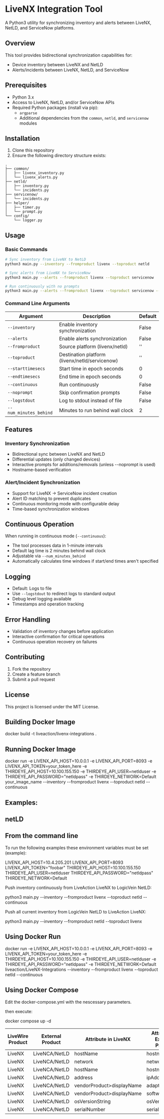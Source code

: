 # LiveNX Integration Tool

A Python3 utility for synchronizing inventory and alerts between LiveNX, NetLD, and ServiceNow platforms.

## Overview

This tool provides bidirectional synchronization capabilities for:
- Device inventory between LiveNX and NetLD
- Alerts/incidents between LiveNX, NetLD, and ServiceNow

## Prerequisites

- Python 3.x
- Access to LiveNX, NetLD, and/or ServiceNow APIs
- Required Python packages (install via pip):
  - `argparse`
  - Additional dependencies from the `common`, `netld`, and `servicenow` modules

## Installation

1. Clone this repository
2. Ensure the following directory structure exists:
```
.
├── common/
│   ├── livenx_inventory.py
│   └── livenx_alerts.py
├── netld/
│   ├── inventory.py
│   └── incidents.py
├── servicenow/
│   └── incidents.py
├── helper/
│   ├── timer.py
│   └── prompt.py
└── config/
    └── logger.py
```

## Usage

### Basic Commands

```bash
# Sync inventory from LiveNX to NetLD
python3 main.py --inventory --fromproduct livenx --toproduct netld

# Sync alerts from LiveNX to ServiceNow
python3 main.py --alerts --fromproduct livenx --toproduct servicenow

# Run continuously with no prompts
python3 main.py --alerts --fromproduct livenx --toproduct servicenow --continuous --noprompt
```

### Command Line Arguments

| Argument | Description | Default |
|----------|-------------|---------|
| `--inventory` | Enable inventory synchronization | False |
| `--alerts` | Enable alerts synchronization | False |
| `--fromproduct` | Source platform (livenx/netld) | '' |
| `--toproduct` | Destination platform (livenx/netld/servicenow) | '' |
| `--starttimesecs` | Start time in epoch seconds | 0 |
| `--endtimesecs` | End time in epoch seconds | 0 |
| `--continuous` | Run continuously | False |
| `--noprompt` | Skip confirmation prompts | False |
| `--logstdout` | Log to stdout instead of file | False |
| `--num_minutes_behind` | Minutes to run behind wall clock | 2 |

## Features

### Inventory Synchronization
- Bidirectional sync between LiveNX and NetLD
- Differential updates (only changed devices)
- Interactive prompts for additions/removals (unless --noprompt is used)
- Hostname-based verification

### Alert/Incident Synchronization
- Support for LiveNX → ServiceNow incident creation
- Alert ID matching to prevent duplicates
- Continuous monitoring mode with configurable delay
- Time-based synchronization windows

## Continuous Operation

When running in continuous mode (`--continuous`):
- The tool processes data in 1-minute intervals
- Default lag time is 2 minutes behind wall clock
- Adjustable via `--num_minutes_behind`
- Automatically calculates time windows if start/end times aren't specified

## Logging

- Default: Logs to file
- Use `--logstdout` to redirect logs to standard output
- Debug level logging available
- Timestamps and operation tracking

## Error Handling

- Validation of inventory changes before application
- Interactive confirmation for critical operations
- Continuous operation recovery on failures

## Contributing

1. Fork the repository
2. Create a feature branch
3. Submit a pull request

## License

This project is licensed under the MIT License.

Building Docker Image
---------------------

docker build -t liveaction/livenx-integrations .

Running Docker Image
--------------------

docker run -e LIVENX_API_HOST=10.0.0.1 -e LIVENX_API_PORT=8093 -e LIVENX_API_TOKEN=your_token_here -e THIRDEYE_API_HOST=10.100.155.150 -e THIRDEYE_API_USER=netlduser -e THIRDEYE_API_PASSWORD="netldpass" -e THIRDEYE_NETWORK=Default your_image_name --inventory --fromproduct livenx --toproduct netld --continuous

Examples:
---------


netLD
-----

From the command line
---------------------

To run the following examples these environment variables must be set (example):

LIVENX_API_HOST=10.4.205.201
LIVENX_API_PORT=8093
LIVENX_API_TOKEN="foobar"
THIRDEYE_API_HOST=10.100.155.150
THIRDEYE_API_USER=netlduser
THIRDEYE_API_PASSWORD="netldpass"
THIRDEYE_NETWORK=Default


Push inventory continuously from LiveAction LiveNX to LogicVein NetLD:

python3 main.py --inventory --fromproduct livenx --toproduct netld --continuous


Push all current inventory from LogicVein NetLD to LiveAction LiveNX:

python3 main.py --inventory --fromproduct netld --toproduct livenx

Using Docker Run
----------------

docker run -e LIVENX_API_HOST=10.0.0.1 -e LIVENX_API_PORT=8093 -e LIVENX_API_TOKEN=your_token_here -e THIRDEYE_API_HOST=10.100.155.150 -e THIRDEYE_API_USER=netlduser -e THIRDEYE_API_PASSWORD="netldpass" -e THIRDEYE_NETWORK=Default liveaction/LiveNX-Integrations --inventory --fromproduct livenx --toproduct netld --continuous

Using Docker Compose
--------------------

Edit the docker-compose.yml with the nescessary parameters.

then execute:

docker compose up -d


| LiveWire Product | External Product | Attribute in LiveNX | Attribute in External Product |
| ---------------- | ---------------- | ------------------- | ----------------------------- |
| LiveNX | LiveNCA/NetLD | hostName | hostname |
| LiveNX | LiveNCA/NetLD | network | network |
| LiveNX | LiveNCA/NetLD | hostName | hostname |
| LiveNX | LiveNCA/NetLD | address | ipAddress |
| LiveNX | LiveNCA/NetLD | vendorProduct>displayName | adapterId |
| LiveNX | LiveNCA/NetLD | vendorProduct>displayName | softwareVendor |
| LiveNX | LiveNCA/NetLD | osVersionString | osVersion |
| LiveNX | LiveNCA/NetLD | serialNumber | serialNumber |

